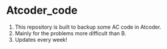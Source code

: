 # Atcoder_code
1. This repository is built to backup some AC code in Atcoder.
2. Mainly for the problems more difficult than B.
3. Updates every week!

